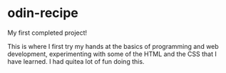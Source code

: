 # odin-recipe

My first completed project!

This is where I first try my hands at the basics of programming and web development, experimenting with some of the HTML and the CSS that I have learned. I had quitea lot of fun doing this.